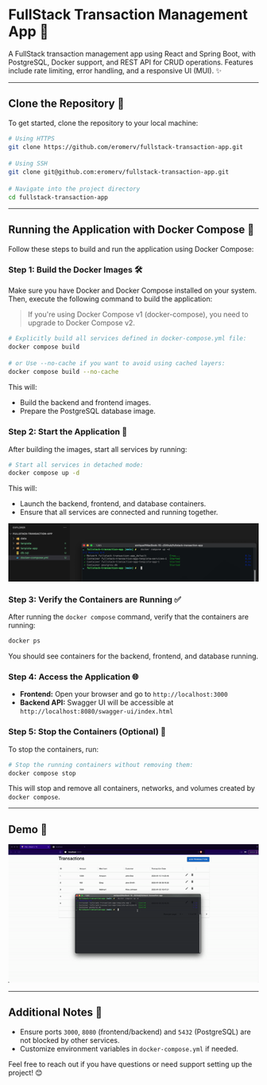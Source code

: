 # FullStack Transaction Management App 🚀

A FullStack transaction management app using React and Spring Boot, with PostgreSQL, Docker support, and REST API for CRUD operations. Features include rate limiting, error handling, and a responsive UI (MUI). ✨

---

## Clone the Repository 📂

To get started, clone the repository to your local machine:

```bash
# Using HTTPS
git clone https://github.com/eromerv/fullstack-transaction-app.git

# Using SSH
git clone git@github.com:eromerv/fullstack-transaction-app.git

# Navigate into the project directory
cd fullstack-transaction-app
```

---

## Running the Application with Docker Compose 🐳

Follow these steps to build and run the application using Docker Compose:

### Step 1: Build the Docker Images 🛠️
Make sure you have Docker and Docker Compose installed on your system. Then, execute the following command to build the application:

> If you're using Docker Compose v1 (docker-compose), you need to upgrade to Docker Compose v2. 

```bash
# Explicitly build all services defined in docker-compose.yml file:
docker compose build

# or Use --no-cache if you want to avoid using cached layers:
docker compose build --no-cache
```

This will:
- Build the backend and frontend images.
- Prepare the PostgreSQL database image.

### Step 2: Start the Application 🚀
After building the images, start all services by running:

```bash
# Start all services in detached mode:
docker compose up -d
```

This will:
- Launch the backend, frontend, and database containers.
- Ensure that all services are connected and running together.

![docker](./doc/docker-compose-up.png)

### Step 3: Verify the Containers are Running ✅
After running the `docker compose` command, verify that the containers are running:

```bash
docker ps
```
You should see containers for the backend, frontend, and database running.

### Step 4: Access the Application 🌐
- **Frontend:** Open your browser and go to `http://localhost:3000`
- **Backend API:** Swagger UI will be accessible at `http://localhost:8080/swagger-ui/index.html`

### Step 5: Stop the Containers (Optional) 🛑
To stop the containers, run:

```bash
# Stop the running containers without removing them:
docker compose stop
```

This will stop and remove all containers, networks, and volumes created by `docker compose`.

---

## Demo 🎥

![demo](./doc/app.gif)

---

## Additional Notes 📝
- Ensure ports `3000`, `8080` (frontend/backend) and `5432` (PostgreSQL) are not blocked by other services.
- Customize environment variables in `docker-compose.yml` if needed.

Feel free to reach out if you have questions or need support setting up the project! 😊
